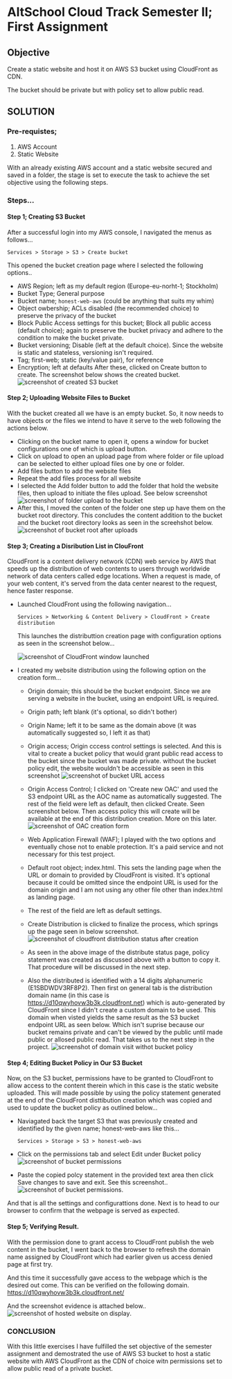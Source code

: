 # AltSchool Cloud Track Semester II; First Assignment

## Objective
Create a static website and host it on AWS S3 bucket using CloudFront as CDN.

The bucket should be private but with policy set to allow public read.




## SOLUTION

### Pre-requistes;
1. AWS Account
2. Static Website

With an already existing AWS account and a static website secured and saved in a folder, the stage is set to execute the task to achieve the set objective using the following steps.

### Steps...

#### Step 1; Creating S3 Bucket

After a successful login into my AWS console, I navigated the menus as follows...
```
Services > Storage > S3 > Create bucket
```
This opened the bucket creation page where I selected the following options..
* AWS Region; left as my default region (Europe-eu-norht-1; Stockholm)
* Bucket Type; General purpose
* Bucket name; `honest-web-aws` (could be anything that suits my whim)
* Object owbership; ACLs disabled (the recommended choice) to preserve the privacy of the bucket
* Block Public Access settings for this bucket; Block all public access (default choice); again to preserve the bucket privacy and adhere to the condition to make the bucket private.
* Bucket versioning; Disable (left at the default choice). Since the website is static and stateless, versioning isn't required.
* Tag; first-web; static (key/value pair), for reference
* Encryption; left at defaults
After these, clicked on Create button to create.
The screenshot below shows the created bucket.
![screenshot of created S3 bucket](./screenshots/s3_bucket.png)


#### Step 2; Uploading Website Files to Bucket

With the bucket created all we have is an empty bucket. So, it now needs to have objects or the files we intend to have it serve to the web following the actions below.
* Clicking on the bucket name to open it, opens a window for bucket configurations one of which is upload button. 
* Click on upload to open an upload page from where folder or file upload can be selected to either upload files one by one or folder.
* Add files button to add the website files 
* Repeat the add files process for all website
* I selected the Add folder button to add the folder that hold the website files, then upload to initiate the files upload.
See below screenshot
![screenshot of folder upload to the bucket](./screenshots/folder_upload.png)
* After this, I moved the conten of the folder one step up have them on the bucket root directory.
This concludes the content addition to the bucket and the bucket root directory looks as seen in the screehshot below.
![screenshot of bucket root after uploads](./screenshots/bucket_root_content.png)

#### Step 3; Creating a Disribution List in ClouFront
CloudFront is a content delivery network (CDN) web service by AWS that speeds up the distribution of web contents to users through worldwide network of data centers called edge locations. When a request is made, of your web content, it's served from the data center nearest to the request, hence faster response.

* Launched CloudFront using the following navigation... 
    ```
    Services > Networking & Content Delivery > CloudFront > Create distribution
    ```

    This launches the distributtion creation page with configuration options as seen in the screenshot below...


    ![screenshot of CloudFront window launched](./screenshots/cloudfront_pg1.png)

* I created my website distribution using the following option on the creation form...

    - Origin domain; this should be the bucket endpoint. Since we are serving a website in the bucket, using an endpoint URL is required.
    - Origin path; left blank (it's optional, so didn't bother)
    - Origin Name; left it to be same as the domain above (it was automatically suggested so, I left it as that)
    - Origin access; Origin cccess control settings is selected. And this is vital to create a bucket policy that would grant public read access to the bucket since the bucket was made private. without the bucket policy edit, the website wouldn't be accessible as seen in this screenshot ![screenshot of bucket URL access](./screenshots/bucket_endpoint_acces_result.png)

    - Origin Access Control; I clicked on 'Create new OAC' and used the S3 endpoint URL as the AOC name as automatically suggested. The rest of the field were left as default, then clicked Create. Seen screenshot below. Then access policy this will create will be available at the end of this distribution creation. More on this later.
    ![screenshot of OAC creation form](./screenshots/creating_OAC.png)

    - Web Application Firewall (WAF); I played with the two options and eventually chose not to enable protection. It's a paid service and not necessary for this test project.
    - Default root object; index.html. This sets the landing page when the URL or domain to provided by CloudFront is visited. It's optional because it could be omitted since the endpoint URL is used for the domain origin and I am not using any other file other than index.html as landing page.
    - The rest of the field are left as default settings.
    - Create Distribution is clicked to finalize the process, which springs up the page seen in below screenshot. 
    ![screenshot of cloudfront distribution status after creation](./screenshots/cf_distribution_created.png)
    - As seen in the above image of the distribute status page, policy statement was created as discussed above with a button to copy it. That procedure will be discussed in the next step.
    - Also the distributed is identified with a 14 digits alphanumeric (E1SBDWDV3RF8P2). Then first on general tab is the distribution domain name (in this case is https://d10qwyhovw3b3k.cloudfront.net) which is auto-generated by CloudFront since I didn't create a custom domain to be used. This domain when visted yields the same result as the S3 bucket endpoint URL as seen below. Which isn't suprise because our bucket remains private and can't be viewed by the public until made public or allosed public read. That takes us to the next step in the project. 
    ![screenshot of domain visit withot bucket policy](./screenshots/cf_domain_no_policy.png)

#### Step 4; Editing Bucket Policy in Our S3 Bucket
Now, on the S3 bucket, permissions have to be granted to CloudFront to allow access to the content therein which in this case is the static website uploaded. This will made possible by using the policy statement generated at the end of the CloudFront disttibution creation which was copied and used to update the bucket policy as outlined below...
   
* Naviagated back the target S3 that was previously created and identified by the given name; honest-web-aws like this...
    ```
    Services > Storage > S3 > honest-web-aws 
    ```

* Click on the permissions tab and select Edit under Bucket policy
![screenshot of bucket permissions](./screenshots/s3_bucket_permissions.png)

* Paste the copied polcy statement in the provided text area then click Save changes to save and exit. See this screenshot.. 
![screenshot of bucket permissions](./screenshots/editing_bucket_policy.png).

And that is all the settings and configurattions done. Next is to head to our browser to confirm that the webpage is served as expected.

#### Step 5; Verifying Result.
With the permission done to grant access to CloudFront publish the web content in the bucket, I went back to the browser to refresh the domain name assigned by CloudFront which had earlier given us access denied page at first try.

And this time it successfully gave access to the webpage which is the desired out come. This can be verified on the following domain.
https://d10qwyhovw3b3k.cloudfront.net/

And the screenshot evidence is attached below..
![screenshot of hosted website on display](./screenshots/end_result.png).

### CONCLUSION
With this little exercises I have fulfilled the set objective of the semester assignment and demostrated the use of AWS S3 bucket to host a static website with AWS CloudFront as the CDN of choice witn permissions set to allow public read of a private bucket. 